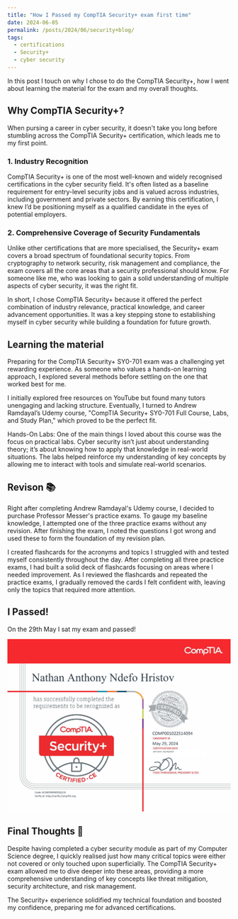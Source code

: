 ```yaml
---
title: "How I Passed my CompTIA Security+ exam first time"
date: 2024-06-05
permalink: /posts/2024/06/security+blog/
tags:
  - certifications
  - Security+
  - cyber security
---
```


In this post I touch on why I chose to do the CompTIA Security+, how I went about learning the material for the exam and my overall thoughts.

## Why CompTIA Security+?

When pursing a career in cyber security, it doesn't take you long before stumbling across the CompTIA Security+ certification, which leads me to my first point.

### 1. Industry Recognition

CompTIA Security+ is one of the most well-known and widely recognised certifications in the cyber security field. It's often listed as a baseline requirement for entry-level security jobs and is valued across industries, including government and private sectors. By earning this certification, I knew I’d be positioning myself as a qualified candidate in the eyes of potential employers.

### 2. Comprehensive Coverage of Security Fundamentals

Unlike other certifications that are more specialised, the Security+ exam covers a broad spectrum of foundational security topics. From cryptography to network security, risk management and compliance, the exam covers all the core areas that a security professional should know. For someone like me, who was looking to gain a solid understanding of multiple aspects of cyber security, it was the right fit.

In short, I chose CompTIA Security+ because it offered the perfect combination of industry relevance, practical knowledge, and career advancement opportunities. It was a key stepping stone to establishing myself in cyber security while building a foundation for future growth.

## Learning the material

Preparing for the CompTIA Security+ SY0-701 exam was a challenging yet rewarding experience. As someone who values a hands-on learning approach, I explored several methods before settling on the one that worked best for me.

I initially explored free resources on YouTube but found many tutors unengaging and lacking structure. Eventually, I turned to Andrew Ramdayal’s Udemy course, "CompTIA Security+ SY0-701 Full Course, Labs, and Study Plan," which proved to be the perfect fit.

Hands-On Labs: One of the main things I loved about this course was the focus on practical labs. Cyber security isn’t just about understanding theory; it’s about knowing how to apply that knowledge in real-world situations. The labs helped reinforce my understanding of key concepts by allowing me to interact with tools and simulate real-world scenarios.

## Revison 📚

Right after completing Andrew Ramdayal's Udemy course, I decided to purchase Professor Messer's practice exams. To gauge my baseline knowledge, I attempted one of the three practice exams without any revision. After finishing the exam, I noted the questions I got wrong and used these to form the foundation of my revision plan.

I created flashcards for the acronyms and topics I struggled with and tested myself consistently throughout the day. After completing all three practice exams, I had built a solid deck of flashcards focusing on areas where I needed improvement. As I reviewed the flashcards and repeated the practice exams, I gradually removed the cards I felt confident with, leaving only the topics that required more attention.

## I Passed!

On the 29th May I sat my exam and passed!

<img src='/images/CompTIA Security+.jpg'>

## Final Thoughts 💭

Despite having completed a cyber security module as part of my Computer Science degree, I quickly realised just how many critical topics were either not covered or only touched upon superficially. The CompTIA Security+ exam allowed me to dive deeper into these areas, providing a more comprehensive understanding of key concepts like threat mitigation, security architecture, and risk management.

The Security+ experience solidified my technical foundation and boosted my confidence, preparing me for advanced certifications.
